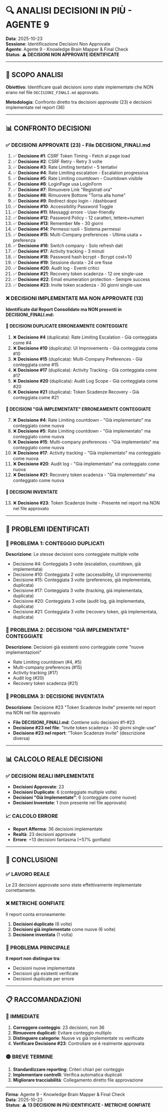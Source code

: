 # 🔍 ANALISI DECISIONI IN PIÙ - AGENTE 9

**Data**: 2025-10-23  
**Sessione**: Identificazione Decisioni Non Approvate  
**Agente**: Agente 9 - Knowledge Brain Mapper & Final Check  
**Status**: ⚠️ **DECISIONI NON APPROVATE IDENTIFICATE**

---

## 🎯 SCOPO ANALISI

**Obiettivo**: Identificare quali decisioni sono state implementate che NON erano nel file `DECISIONI_FINALI.md` approvato.

**Metodologia**: Confronto diretto tra decisioni approvate (23) e decisioni implementate nel report (36)

---

## 📊 CONFRONTO DECISIONI

### **✅ DECISIONI APPROVATE (23) - File DECISIONI_FINALI.md**
1. ✅ **Decisione #1**: CSRF Token Timing - Fetch al page load
2. ✅ **Decisione #2**: CSRF Retry - Retry 3 volte
3. ✅ **Decisione #3**: Rate Limiting tentativi - 5 tentativi
4. ✅ **Decisione #4**: Rate Limiting escalation - Escalation progressiva
5. ✅ **Decisione #5**: Rate Limiting countdown - Countdown visibile
6. ✅ **Decisione #6**: LoginPage usa LoginForm
7. ✅ **Decisione #7**: Rimuovere Link "Registrati ora"
8. ✅ **Decisione #8**: Rimuovere Bottone "Torna alla home"
9. ✅ **Decisione #9**: Redirect dopo login - /dashboard
10. ✅ **Decisione #10**: Accessibility Password Toggle
11. ✅ **Decisione #11**: Messaggi errore - User-friendly
12. ✅ **Decisione #12**: Password Policy - 12 caratteri, lettere+numeri
13. ✅ **Decisione #13**: Remember Me - 30 giorni
14. ✅ **Decisione #14**: Permessi ruoli - Sistema permessi
15. ✅ **Decisione #15**: Multi-Company preferences - Ultima usata + preferenza
16. ✅ **Decisione #16**: Switch company - Solo refresh dati
17. ✅ **Decisione #17**: Activity tracking - 3 minuti
18. ✅ **Decisione #18**: Password hash bcrypt - Bcrypt cost=10
19. ✅ **Decisione #19**: Sessione durata - 24 ore fisse
20. ✅ **Decisione #20**: Audit log - Eventi critici
21. ✅ **Decisione #21**: Recovery token scadenza - 12 ore single-use
22. ✅ **Decisione #22**: Email enumeration protection - Sempre success
23. ✅ **Decisione #23**: Invite token scadenza - 30 giorni single-use

### **❌ DECISIONI IMPLEMENTATE MA NON APPROVATE (13)**

**Identificate dal Report Consolidato ma NON presenti in DECISIONI_FINALI.md:**

#### **🔴 DECISIONI DUPLICATE ERRONEAMENTE CONTEGGIATE**
1. ❌ **Decisione #4** (duplicata): Rate Limiting Escalation - Già conteggiata come #4
2. ❌ **Decisione #10** (duplicata): UI Improvements - Già conteggiata come #10
3. ❌ **Decisione #15** (duplicata): Multi-Company Preferences - Già conteggiata come #15
4. ❌ **Decisione #17** (duplicata): Activity Tracking - Già conteggiata come #17
5. ❌ **Decisione #20** (duplicata): Audit Log Scope - Già conteggiata come #20
6. ❌ **Decisione #21** (duplicata): Token Scadenze Recovery - Già conteggiata come #21

#### **🔴 DECISIONI "GIÀ IMPLEMENTATE" ERRONEAMENTE CONTEGGIATE**
7. ❌ **Decisione #4**: Rate Limiting countdown - "Già implementato" ma conteggiato come nuova
8. ❌ **Decisione #5**: Rate Limiting countdown - "Già implementato" ma conteggiato come nuova
9. ❌ **Decisione #15**: Multi-company preferences - "Già implementato" ma conteggiato come nuova
10. ❌ **Decisione #17**: Activity tracking - "Già implementato" ma conteggiato come nuova
11. ❌ **Decisione #20**: Audit log - "Già implementato" ma conteggiato come nuova
12. ❌ **Decisione #21**: Recovery token scadenza - "Già implementato" ma conteggiato come nuova

#### **🔴 DECISIONI INVENTATE**
13. ❌ **Decisione #23**: Token Scadenze Invite - Presente nel report ma NON nel file approvato

---

## 🚨 PROBLEMI IDENTIFICATI

### **🔴 PROBLEMA 1: CONTEGGIO DUPLICATI**
**Descrizione**: Le stesse decisioni sono conteggiate multiple volte
- Decisione #4: Conteggiata 3 volte (escalation, countdown, già implementata)
- Decisione #10: Conteggiata 2 volte (accessibility, UI improvements)
- Decisione #15: Conteggiata 3 volte (preferences, già implementata, duplicata)
- Decisione #17: Conteggiata 3 volte (tracking, già implementata, duplicata)
- Decisione #20: Conteggiata 3 volte (audit log, già implementata, duplicata)
- Decisione #21: Conteggiata 3 volte (recovery token, già implementata, duplicata)

### **🔴 PROBLEMA 2: DECISIONI "GIÀ IMPLEMENTATE" CONTEGGIATE**
**Descrizione**: Decisioni già esistenti sono conteggiate come "nuove implementazioni"
- Rate Limiting countdown (#4, #5)
- Multi-company preferences (#15)
- Activity tracking (#17)
- Audit log (#20)
- Recovery token scadenza (#21)

### **🔴 PROBLEMA 3: DECISIONE INVENTATA**
**Descrizione**: Decisione #23 "Token Scadenze Invite" presente nel report ma NON nel file approvato
- **File DECISIONI_FINALI.md**: Contiene solo decisioni #1-#23
- **Decisione #23 nel file**: "Invite token scadenza - 30 giorni single-use"
- **Decisione #23 nel report**: "Token Scadenze Invite" (descrizione diversa)

---

## 📊 CALCOLO REALE DECISIONI

### **✅ DECISIONI REALI IMPLEMENTATE**
- **Decisioni Approvate**: 23
- **Decisioni Duplicate**: 6 (conteggiate multiple volte)
- **Decisioni "Già Implementate"**: 6 (conteggiate come nuove)
- **Decisioni Inventate**: 1 (non presente nel file approvato)

### **📈 CALCOLO ERRORE**
- **Report Afferma**: 36 decisioni implementate
- **Realtà**: 23 decisioni approvate
- **Errore**: +13 decisioni fantasma (+57% gonfiato)

---

## 🎯 CONCLUSIONI

### **✅ LAVORO REALE**
Le 23 decisioni approvate sono state effettivamente implementate correttamente.

### **❌ METRICHE GONFIATE**
Il report conta erroneamente:
1. **Decisioni duplicate** (6 volte)
2. **Decisioni già implementate** come nuove (6 volte)
3. **Decisione inventata** (1 volta)

### **🚨 PROBLEMA PRINCIPALE**
**Il report non distingue tra**:
- Decisioni nuove implementate
- Decisioni già esistenti verificate
- Decisioni duplicate per errore

---

## 📋 RACCOMANDAZIONI

### **🔴 IMMEDIATE**
1. **Correggere conteggio**: 23 decisioni, non 36
2. **Rimuovere duplicati**: Evitare conteggio multiplo
3. **Distinguere categorie**: Nuove vs già implementate vs verificate
4. **Verificare Decisione #23**: Controllare se è realmente approvata

### **🟡 BREVE TERMINE**
1. **Standardizzare reporting**: Criteri chiari per conteggio
2. **Implementare controlli**: Verifica automatica duplicati
3. **Migliorare tracciabilità**: Collegamento diretto file approvazione

---

**Firma**: Agente 9 - Knowledge Brain Mapper & Final Check  
**Data**: 2025-10-23  
**Status**: ⚠️ **13 DECISIONI IN PIÙ IDENTIFICATE - METRICHE GONFIATE**
